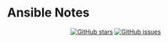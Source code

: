 # Ansible Notes

<p align="center">
  <a href="https://github.com/erdong/ansible-notes/stargazers"><img alt="GitHub stars" src="https://img.shields.io/github/stars/erdong/ansible-notes.svg?style=popout-square"></a>
  <a href="https://github.com/erdong/asnible-notes/issues"><img src="https://img.shields.io/github/issues/erdong/asnible-notes.svg?style=popout-square" alt="GitHub issues"></a> 
</p>

